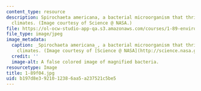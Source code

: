```yaml
---
content_type: resource
description: Spirochaeta americana, a bacterial microorganism that thrives in harsh
  climates. (Image courtesy of Science @ NASA.)
file: https://ol-ocw-studio-app-qa.s3.amazonaws.com/courses/1-89-environmental-microbiology-fall-2004/b197d8e3921012386aa5a237521c5be5_1-89f04.jpg
file_type: image/jpeg
image_metadata:
  caption: _Spirochaeta americana_, a bacterial microorganism that thrives in harsh
    climates. (Image courtesy of [Science @ NASA](http://science.nasa.gov/).)
  credit: ''
  image-alt: A false colored image of magnified bacteria.
resourcetype: Image
title: 1-89f04.jpg
uid: b197d8e3-9210-1238-6aa5-a237521c5be5
---
```

